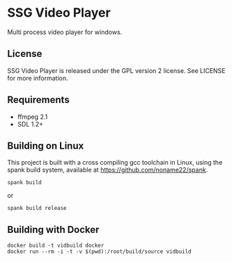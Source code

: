 # SSG Video Player
  Multi process video player for windows.

## License
  SSG Video Player is released under the GPL version 2 license. See LICENSE for more information.

## Requirements
  * ffmpeg 2.1
  * SDL 1.2+
  
## Building on Linux
  This project is built with a cross compiling gcc toolchain in Linux, using the spank build system, available at https://github.com/noname22/spank.
	
    spank build
  or

    spank build release 

## Building with Docker
    docker build -t vidbuild docker
    docker run --rm -i -t -v $(pwd):/root/build/source vidbuild
